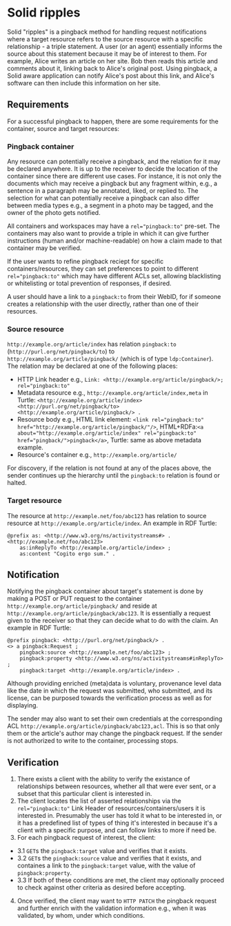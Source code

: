 # Solid ripples

Solid "ripples" is a pingback method for handling request notifications where a target resource refers to the source resource with a specific relationship - a triple statement. A user (or an agent) essentially informs the source about this statement because it may be of interest to them. For example, Alice writes an article on her site. Bob then reads this article and comments about it, linking back to Alice's original post. Using pingback, a Solid aware application can notify Alice's post about this link, and Alice's software can then include this information on her site.

## Requirements
For a successful pingback to happen, there are some requirements for the container, source and target resources:

### Pingback container
Any resource can potentially receive a pingback, and the relation for it may be declared anywhere. It is up to the receiver to decide the location of the container since there are different use cases. For instance, it is not only the documents which may receive a pingback but any fragment within, e.g., a sentence in a paragraph may be annotated, liked, or replied to. The selection for what can potentially receive a pingback can also differ between media types e.g., a segment in a photo may be tagged, and the owner of the photo gets notified.

All containers and workspaces may have a `rel="pingback:to"` pre-set. The containers may also want to provide a triple in which it can give further instructions (human and/or machine-readable) on how a claim made to that container may be verified.

If the user wants to refine pingback reciept for specific containers/resources, they can set preferences to point to different `rel="pingback:to"` which may have different ACLs set, allowing blacklisting or whitelisting or total prevention of responses, if desired.

A user should have a link to a `pingback:to` from their WebID, for if someone creates a relationship with the user directly, rather than one of their resources.

### Source resource
`http://example.org/article/index` has relation `pingback:to` (`http://purl.org/net/pingback/to`) to `http://example.org/article/pingback/` (which is of type `ldp:Container`). The relation may be declared at one of the following places:
  * HTTP Link header e.g., `Link: <http://example.org/article/pingback/>; rel="pingback:to"`
  * Metadata resource e.g., `http://example.org/article/index,meta` in Turtle: `<http://example.org/article/index> <http://purl.org/net/pingback/to> <http://example.org/article/pingback/> .`
  * Resource body e.g., HTML link element: `<link rel="pingback:to" href="http://example.org/article/pingback/"/>`, HTML+RDFa:`<a about="http://example.org/article/index" rel="pingback:to" href="pingback/">pingback</a>`, Turtle: same as above metadata example.
  * Resource's container e.g., `http://example.org/article/`

For discovery, if the relation is not found at any of the places above, the sender continues up the hierarchy until the `pingback:to` relation is found or halted.

### Target resource
The resource at `http://example.net/foo/abc123` has relation to source resource at `http://example.org/article/index`. An example in RDF Turtle:
```
@prefix as: <http://www.w3.org/ns/activitystreams#> .
<http://example.net/foo/abc123>
    as:inReplyTo <http://example.org/article/index> ;
    as:content "Cogito ergo sum." .
```

## Notification
Notifying the pingback container about target's statement is done by making a POST or PUT request to the container `http://example.org/article/pingback/` and reside at `http://example.org/article/pingback/abc123`. It is essentially a request given to the receiver so that they can decide what to do with the claim. An example in RDF Turtle:

```
@prefix pingback: <http://purl.org/net/pingback/> .
<> a pingback:Request ;
    pingback:source <http://example.net/foo/abc123> ;
    pingback:property <http://www.w3.org/ns/activitystreams#inReplyTo> ;
    pingback:target <http://example.org/article/index> .
```

Although providing enriched (meta)data is voluntary, provenance level data like the date in which the request was submitted, who submitted, and its license, can be purposed towards the verification process as well as for displaying.

The sender may also want to set their own credentials at the corresponding ACL `http://example.org/article/pingback/abc123,acl`. This is so that only them or the article's author may change the pingback request. If the sender is not authorized to write to the container, processing stops.


## Verification
1. There exists a client with the ability to verify the existance of relationships between resources, whether all that were ever sent, or a subset that this particular client is interested in.
2. The client locates the list of asserted relationships via the `rel="pingback:to"` Link Header of resources/containers/users it is interested in. Presumably the user has told it what to be interested in, or it has a predefined list of types of thing it's interested in because it's a client with a specific purpose, and can follow links to more if need be.
3. For each pingback request of interest, the client:
  * 3.1 `GET`s the `pingback:target` value and verifies that it exists.
  * 3.2 `GET`s the `pingback:source` value and verifies that it exists, and containes a link to the `pingback:target` value, with the value of `pingback:property`.
  * 3.3 If both of these conditions are met, the client may optionally proceed to check against other criteria as desired before accepting.
4. Once verified, the client may want to `HTTP PATCH` the pingback request and further enrich with the validation information e.g., when it was validated, by whom, under which conditions.
